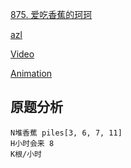 [875. 爱吃香蕉的珂珂](https://leetcode-cn.com/problems/koko-eating-bananas/)

[azl](https://github.com/azl397985856/leetcode/blob/master/problems/875.koko-eating-bananas.md)

[Video]()

[Animation](https://github.com/MisterBooo/LeetCodeAnimation)

## 原题分析
    N堆香蕉 piles[3, 6, 7, 11]
    H小时会来 8
    K根/小时